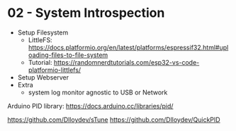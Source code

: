 # 02 - System Introspection


- Setup Filesystem
  - LittleFS: https://docs.platformio.org/en/latest/platforms/espressif32.html#uploading-files-to-file-system
  - Tutorial: https://randomnerdtutorials.com/esp32-vs-code-platformio-littlefs/
- Setup Webserver
- Extra
  - system log monitor agnostic to USB or Network

Arduino PID library: https://docs.arduino.cc/libraries/pid/

https://github.com/Dlloydev/sTune
https://github.com/Dlloydev/QuickPID

